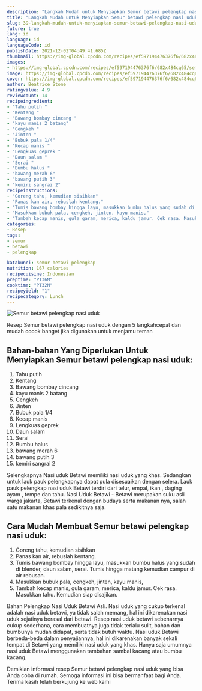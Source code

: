 ```yaml
---
description: "Langkah Mudah untuk Menyiapkan Semur betawi pelengkap nasi uduk, Bisa Manjain Lidah"
title: "Langkah Mudah untuk Menyiapkan Semur betawi pelengkap nasi uduk, Bisa Manjain Lidah"
slug: 39-langkah-mudah-untuk-menyiapkan-semur-betawi-pelengkap-nasi-uduk-bisa-manjain-lidah
future: true
lang: id
language: id
languageCode: id
publishDate: 2021-12-02T04:49:41.685Z 
thumbnail: https://img-global.cpcdn.com/recipes/ef597194476376f6/682x484cq65/semur-betawi-pelengkap-nasi-uduk-foto-resep-utama.webp
images:
- https://img-global.cpcdn.com/recipes/ef597194476376f6/682x484cq65/semur-betawi-pelengkap-nasi-uduk-foto-resep-utama.webp
image: https://img-global.cpcdn.com/recipes/ef597194476376f6/682x484cq65/semur-betawi-pelengkap-nasi-uduk-foto-resep-utama.webp
cover: https://img-global.cpcdn.com/recipes/ef597194476376f6/682x484cq65/semur-betawi-pelengkap-nasi-uduk-foto-resep-utama.webp
author: Beatrice Stone
ratingvalue: 4.9
reviewcount: 14
recipeingredient:
- "Tahu putih "
- "Kentang "
- "Bawang bombay cincang "
- "kayu manis 2 batang"
- "Cengkeh "
- "Jinten "
- "Bubuk pala 1/4"
- "Kecap manis "
- "Lengkuas geprek "
- "Daun salam "
- "Serai "
- "Bumbu halus "
- "bawang merah 6"
- "bawang putih 3"
- "kemiri sangrai 2"
recipeinstructions:
- "Goreng tahu, kemudian sisihkan"
- "Panas kan air, rebuslah kentang."
- "Tumis bawang bombay hingga layu, masukkan bumbu halus yang sudah di blender, daun salam, serai. Tumis hingga matang kemudian campur di air rebusan."
- "Masukkan bubuk pala, cengkeh, jinten, kayu manis,"
- "Tambah kecap manis, gula garam, merica, kaldu jamur. Cek rasa. Masukkan tahu. Kemudian siap disajikan."
categories:
- Resep
tags:
- semur
- betawi
- pelengkap

katakunci: semur betawi pelengkap 
nutrition: 167 calories
recipecuisine: Indonesian
preptime: "PT36M"
cooktime: "PT32M"
recipeyield: "1"
recipecategory: Lunch
---
```



![Semur betawi pelengkap nasi uduk](https://img-global.cpcdn.com/recipes/ef597194476376f6/682x484cq65/semur-betawi-pelengkap-nasi-uduk-foto-resep-utama.webp)

Resep Semur betawi pelengkap nasi uduk    dengan 5 langkahcepat dan mudah cocok banget jika digunakan untuk menjamu teman

<!--inarticleads1-->

## Bahan-bahan Yang Diperlukan Untuk Menyiapkan Semur betawi pelengkap nasi uduk:

1. Tahu putih 
1. Kentang 
1. Bawang bombay cincang 
1. kayu manis 2 batang
1. Cengkeh 
1. Jinten 
1. Bubuk pala 1/4
1. Kecap manis 
1. Lengkuas geprek 
1. Daun salam 
1. Serai 
1. Bumbu halus 
1. bawang merah 6
1. bawang putih 3
1. kemiri sangrai 2

Selengkapnya Nasi uduk Betawi memiliki nasi uduk yang khas. Sedangkan untuk lauk pauk pelengkapnya dapat pula disesuaikan dengan selera. Lauk pauk pelengkap nasi uduk Betawi terdiri dari telur, empal, ikan , daging ayam , tempe dan tahu. Nasi Uduk Betawi - Betawi merupakan suku asli warga jakarta, Betawi terkenal dengan budaya serta makanan nya, salah satu makanan khas pala sedikitnya saja. 

<!--inarticleads2-->

## Cara Mudah Membuat Semur betawi pelengkap nasi uduk:

1. Goreng tahu, kemudian sisihkan
1. Panas kan air, rebuslah kentang.
1. Tumis bawang bombay hingga layu, masukkan bumbu halus yang sudah di blender, daun salam, serai. Tumis hingga matang kemudian campur di air rebusan.
1. Masukkan bubuk pala, cengkeh, jinten, kayu manis,
1. Tambah kecap manis, gula garam, merica, kaldu jamur. Cek rasa. Masukkan tahu. Kemudian siap disajikan.


Bahan Pelengkap Nasi Uduk Betawi Asli. Nasi uduk yang cukup terkenal adalah nasi uduk betawi, ya tidak salah memang, hal ini dikarenakan nasi uduk sejatinya berasal dari betawi. Resep nasi uduk betawi sebenarnya cukup sederhana, cara membuatnya juga tidak terlalu sulit, bahan dan bumbunya mudah didapat, serta tidak butuh waktu. Nasi uduk Betawi berbeda-beda dalam penyajiannya, hal ini dikarenakan banyak sekali tempat di Betawi yang memiliki nasi uduk yang khas. Hanya saja umumnya nasi uduk Betawi menggunakan tambahan sambal kacang atau bumbu kacang. 

Demikian informasi  resep Semur betawi pelengkap nasi uduk   yang bisa Anda coba di rumah. Semoga informasi ini bisa bermanfaat bagi Anda. Terima kasih telah berkujung ke web kami
